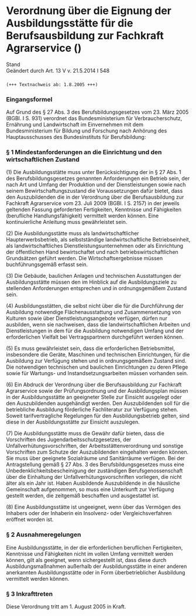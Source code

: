Verordnung über die Eignung der Ausbildungsstätte für die Berufsausbildung zur Fachkraft Agrarservice ()
========================================================================================================

Stand  
Geändert durch Art. 13 V v. 21.5.2014 I 548

### 

```
(+++ Textnachweis ab: 1.8.2005 +++)
```

### Eingangsformel

Auf Grund des § 27 Abs. 3 des Berufsbildungsgesetzes vom 23. März 2005 (BGBl. I S. 931) verordnet das Bundesministerium für Verbraucherschutz, Ernährung und Landwirtschaft im Einvernehmen mit dem Bundesministerium für Bildung und Forschung nach Anhörung des Hauptausschusses des Bundesinstituts für Berufsbildung:

### § 1 Mindestanforderungen an die Einrichtung und den wirtschaftlichen Zustand

(1) Die Ausbildungsstätte muss unter Berücksichtigung der in § 27 Abs. 1 des Berufsbildungsgesetzes genannten Anforderungen ein Betrieb sein, der nach Art und Umfang der Produktion und der Dienstleistungen sowie nach seinem Bewirtschaftungszustand die Voraussetzungen dafür bietet, dass den Auszubildenden die in der Verordnung über die Berufsausbildung zur Fachkraft Agrarservice vom 23. Juli 2009 (BGBl. I S. 2157) in der jeweils geltenden Fassung geforderten Fertigkeiten, Kenntnisse und Fähigkeiten (berufliche Handlungsfähigkeit) vermittelt werden können. Eine kontinuierliche Anleitung muss gewährleistet sein.

(2) Die Ausbildungsstätte muss als landwirtschaftlicher Haupterwerbsbetrieb, als selbstständige landwirtschaftliche Betriebseinheit, als landwirtschaftliches Dienstleistungsunternehmen oder als Einrichtung der öffentlichen Hand bewirtschaftet und nach betriebswirtschaftlichen Grundsätzen geführt werden. Die Wirtschaftsergebnisse müssen buchführungsgemäß erfasst sein.

(3) Die Gebäude, baulichen Anlagen und technischen Ausstattungen der Ausbildungsstätte müssen den im Hinblick auf die Ausbildungsziele zu stellenden Anforderungen entsprechen und in ordnungsgemäßem Zustand sein.

(4) Ausbildungsstätten, die selbst nicht über die für die Durchführung der Ausbildung notwendige Flächenausstattung und Zusammensetzung von Kulturen sowie über Dienstleistungsangebote verfügen, dürfen nur ausbilden, wenn sie nachweisen, dass die landwirtschaftlichen Arbeiten und Dienstleistungen in dem für die Ausbildung notwendigen Umfang und der erforderlichen Vielfalt bei Vertragspartnern durchgeführt werden können.

(5) Es muss gewährleistet sein, dass die erforderlichen Betriebsmittel, insbesondere die Geräte, Maschinen und technischen Einrichtungen, für die Ausbildung zur Verfügung stehen und in ordnungsgemäßem Zustand sind. Die notwendigen technischen und baulichen Einrichtungen zu deren Pflege sowie für Wartungs- und Instandsetzungsarbeiten müssen vorhanden sein.

(6) Ein Abdruck der Verordnung über die Berufsausbildung zur Fachkraft Agrarservice sowie der Prüfungsordnung und der Ausbildungsplan müssen in der Ausbildungsstätte an geeigneter Stelle zur Einsicht ausgelegt oder den Auszubildenden ausgehändigt werden. Den Auszubildenden soll für die betriebliche Ausbildung förderliche Fachliteratur zur Verfügung stehen. Soweit tarifvertragliche Regelungen für den Ausbildungsbetrieb gelten, sind diese in der Ausbildungsstätte zur Einsicht auszulegen.

(7) Die Ausbildungsstätte muss die Gewähr dafür bieten, dass die Vorschriften des Jugendarbeitsschutzgesetzes, der Unfallverhütungsvorschriften, der Arbeitsstättenverordnung und sonstige Vorschriften zum Schutze der Auszubildenden eingehalten werden können. Sie muss über geeignete Sozialräume und Sanitärräume verfügen. Bei der Antragstellung gemäß § 27 Abs. 3 des Berufsbildungsgesetzes muss eine Unbedenklichkeitsbescheinigung der zuständigen Berufsgenossenschaft über die Einhaltung der Unfallverhütungsvorschriften vorliegen, die nicht älter als ein Jahr ist. Haben Ausbildende Auszubildende in die häusliche Gemeinschaft aufgenommen, so muss eine Unterkunft zur Verfügung gestellt werden, die zeitgemäß beschaffen und ausgestattet ist.

(8) Eine Ausbildungsstätte ist ungeeignet, wenn über das Vermögen des Inhabers oder der Inhaberin ein Insolvenz- oder Vergleichsverfahren eröffnet worden ist.

### § 2 Ausnahmeregelungen

Eine Ausbildungsstätte, in der die erforderlichen beruflichen Fertigkeiten, Kenntnisse und Fähigkeiten nicht im vollen Umfang vermittelt werden können, gilt als geeignet, wenn sichergestellt ist, dass diese durch Ausbildungsmaßnahmen außerhalb der Ausbildungsstätte in einer anderen anerkannten Ausbildungsstätte oder in Form überbetrieblicher Ausbildung vermittelt werden können.

### § 3 Inkrafttreten

Diese Verordnung tritt am 1. August 2005 in Kraft.
